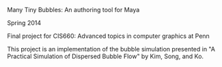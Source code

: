 Many Tiny Bubbles: An authoring tool for Maya

Spring 2014

Final project for CIS660: Advanced topics in computer graphics at Penn

This project is an implementation of the bubble simulation presented in "A Practical Simulation of Dispersed Bubble Flow" by Kim, Song, and Ko.